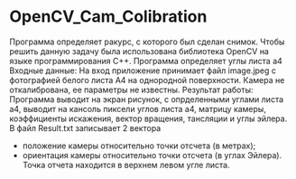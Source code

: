 # OpenCV_Cam_Colibration
Программа определяет ракурс, с которого был сделан снимок. 
Чтобы решить данную задачу была использована библиотека OpenCV на языке программирования C++.
Программа определяет углы листа а4
Входные данные:
На вход приложение принимает файл image.jpeg с фотографией белого листа А4 на однородной поверхности. Камера не откалибрована, ее параметры не известны.
Результат работы:
Программа выводит на экран рисунок, с опрделенными углами листа а4, 
выводит на кансоль
пиксели углов листа а4, матрицу камеры, коэффициенты искажения, вектор вращения, тансляции и углы эйлера.
В файл Result.txt записывает 2 вектора
-	положение камеры относительно точки отсчета (в метрах);
-	ориентация камеры относительно точки отсчета (в углах Эйлера).
Точка отчета находится в верхнем левом угле листа.
